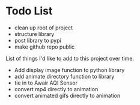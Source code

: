 
# Todo List

- clean up root of project
- structure library
- post library to pypi
- make github repo public


List of things I'd like to add to this project over time.

- Add display image function to python library
- add animate directory function to library
- tie in to Awair AQI Sensor
- convert mp4 directly to animation
- convert animated gifs directly to animation

